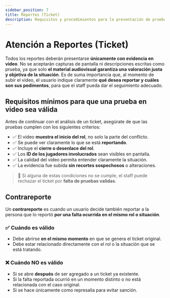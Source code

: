 ```yaml
---
sidebar_position: 7
title: Reportes (Ticket)
description: Requisitos y procedimientos para la presentación de pruebas en video y el manejo de contrareportes.
---
```


# Atención a Reportes (Ticket)

Todos los reportes deberán presentarse **únicamente con evidencia en video**. No se aceptarán capturas de pantalla ni descripciones escritas como prueba, ya que solo **el material audiovisual garantiza una valoración justa y objetiva de la situación**. Es de suma importancia que, al momento de subir el video, el usuario indique claramente **qué desea reportar y cuáles son sus pedimentos**, para que el staff pueda dar el seguimiento adecuado.

## <span class="warning">Requisitos mínimos para que una prueba en video sea válida</span>

Antes de continuar con el análisis de un ticket, asegúrate de que las pruebas cumplen con los siguientes criterios:

* ✅ El video **muestra el inicio del rol**, no solo la parte del conflicto.
* ✅ Se puede ver claramente lo que se está **reportando**.
* ✅ Incluye el **cierre o desenlace del rol**.
* ✅ Los **ID de los jugadores involucrados** sean visibles en pantalla.
* ✅ La calidad del video permita entender claramente la situación.
* ✅ La evidencia fue subida **sin recortes sospechosos** o alteraciones.

> 🚫 Si alguna de estas condiciones no se cumple, el staff puede rechazar el ticket por **falta de pruebas validas**.

## <span class="rojo">**Contrareporte**</span>

Un **contrareporte** es cuando un usuario decide también reportar a la persona que lo reportó **por una falta ocurrida en el mismo rol o situación**.

### ✅ Cuándo es válido

* Debe abrirse **en el mismo momento** en que se genera el ticket original.
* Debe estar relacionado directamente con el rol o la situación que se está tratando.

### ❌ Cuándo NO es válido

* Si se abre **después** de ser agregado a un ticket ya existente.
* Si la falta reportada ocurrió en un momento distinto o no está relacionada con el caso original.
* Si se hace únicamente como represalia para evitar sanción.